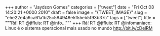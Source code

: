 
+++
author = "Jaydson Gomes"
categories = ["tweet"]
date = "Fri Oct 08 14:20:21 +0000 2010"
draft = false
image = "{TWEET_IMAGE}"
slug = "e5e22e4a9ca61a1b25c584948e5f55eb5f93b37c"
tags = ["tweet"]
title = """Rá! RT @jffluis: RT @info..."""
+++
Rá! RT @jffluis: RT @infomaniaco: Linux é o sistema operacional mais usado no mundo http://bit.ly/cDelRM
